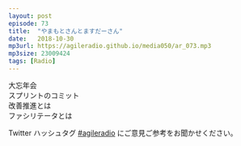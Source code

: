 ```yaml
---
layout: post
episode: 73
title:  "やまもとさんとますだーさん"
date:   2018-10-30
mp3url: https://agileradio.github.io/media050/ar_073.mp3
mp3size: 23009424
tags: [Radio]
---
```


大忘年会  
スプリントのコミット  
改善推進とは  
ファシリテータとは  

Twitter ハッシュタグ [#agileradio](https://twitter.com/intent/tweet?hashtags=agileradio) にご意見ご参考をお聞かせください。

